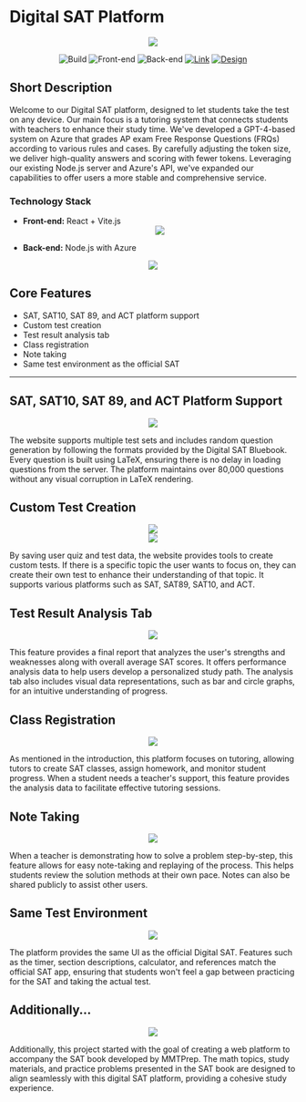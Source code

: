 # Digital SAT Platform
<div align="center">
  <img src="https://github.com/jaegeun1393/Digital-SAT-Prep-Web-Application/blob/main/Screenshot%202024-11-03%20205006.png">
</div>

<div align="center">

  ![Build](https://img.shields.io/badge/Build-Complete-green)
  ![Front-end](https://img.shields.io/badge/Front--end-React%20%2B%20Vite-lightblue)
  ![Back-end](https://img.shields.io/badge/Back--end-Nodejs%20%2B%20Socket%20%2B%20PM2%20%2B%20Azure-yellowgreen)
  [![Link](https://img.shields.io/badge/Link-sat.mmtprep.com-blue)](https://pvault.mmtprep.com/)
[![Design](https://img.shields.io/badge/Design-Figma-purple)](https://www.figma.com/design/G31dlUNZl9FQuMkDKBZo9O/Quiz-24-Template?node-id=0-1&t=TiISj7hKd0ZkNqTj-1)

</div>


## Short Description
Welcome to our Digital SAT platform, designed to let students take the test on any device. Our main focus is a tutoring system that connects students with teachers to enhance their study time. We've developed a GPT-4-based system on Azure that grades AP exam Free Response Questions (FRQs) according to various rules and cases. By carefully adjusting the token size, we deliver high-quality answers and scoring with fewer tokens. Leveraging our existing Node.js server and Azure's API, we've expanded our capabilities to offer users a more stable and comprehensive service.

### Technology Stack
- **Front-end:** React + Vite.js
  <div align="center">
  <img src="https://github.com/jaegeun1393/MMTPrep_Tutoring/blob/main/1708033784779.png">
</div>

- **Back-end:** Node.js with Azure
<div align="center">
  <img src="https://github.com/jaegeun1393/Digital-SAT-Prep-Web-Application/blob/main/back-end.png">
</div>


## Core Features
- SAT, SAT10, SAT 89, and ACT platform support
- Custom test creation
- Test result analysis tab
- Class registration
- Note taking
- Same test environment as the official SAT

---

## **SAT, SAT10, SAT 89, and ACT Platform Support**
<div align="center">
  <img src="https://github.com/jaegeun1393/Digital-SAT-Prep-Web-Application/blob/main/Screenshot%202024-11-03%20205052.png">
</div>

The website supports multiple test sets and includes random question generation by following the formats provided by the Digital SAT Bluebook. Every question is built using LaTeX, ensuring there is no delay in loading questions from the server. The platform maintains over 80,000 questions without any visual corruption in LaTeX rendering.

## **Custom Test Creation**
<div align="center">
  <img src="https://github.com/jaegeun1393/Digital-SAT-Prep-Web-Application/blob/main/Screenshot%202024-11-03%20212157.png">
</div>
<div align="center">
  <img src="https://github.com/jaegeun1393/Digital-SAT-Prep-Web-Application/blob/main/Screenshot%202024-11-03%20212147.png">
</div>

By saving user quiz and test data, the website provides tools to create custom tests. If there is a specific topic the user wants to focus on, they can create their own test to enhance their understanding of that topic. It supports various platforms such as SAT, SAT89, SAT10, and ACT.

## **Test Result Analysis Tab**
<div align="center">
  <img src="https://github.com/jaegeun1393/Digital-SAT-Prep-Web-Application/blob/main/Screenshot%202024-11-03%20212635.png">
</div>

This feature provides a final report that analyzes the user's strengths and weaknesses along with overall average SAT scores. It offers performance analysis data to help users develop a personalized study path. The analysis tab also includes visual data representations, such as bar and circle graphs, for an intuitive understanding of progress.

## **Class Registration**
<div align="center">
  <img src="https://github.com/jaegeun1393/Digital-SAT-Prep-Web-Application/blob/main/Screenshot%202024-11-03%20212905.png">
</div>

As mentioned in the introduction, this platform focuses on tutoring, allowing tutors to create SAT classes, assign homework, and monitor student progress. When a student needs a teacher's support, this feature provides the analysis data to facilitate effective tutoring sessions.

## **Note Taking**
<div align="center">
  <img src="https://github.com/jaegeun1393/Digital-SAT-Prep-Web-Application/blob/main/Screenshot%202024-11-03%20213252.png">
</div>

When a teacher is demonstrating how to solve a problem step-by-step, this feature allows for easy note-taking and replaying of the process. This helps students review the solution methods at their own pace. Notes can also be shared publicly to assist other users.

## **Same Test Environment**
<div align="center">
  <img src="https://github.com/jaegeun1393/Digital-SAT-Prep-Web-Application/blob/main/Screenshot%202024-11-03%20212905.png">
</div>

The platform provides the same UI as the official Digital SAT. Features such as the timer, section descriptions, calculator, and references match the official SAT app, ensuring that students won't feel a gap between practicing for the SAT and taking the actual test.

## **Additionally...**
<div align="center">
  <img src="https://github.com/jaegeun1393/Digital-SAT-Prep-Web-Application/blob/main/Screenshot%202024-11-03%20205027.png">
</div>

Additionally, this project started with the goal of creating a web platform to accompany the SAT book developed by MMTPrep. The math topics, study materials, and practice problems presented in the SAT book are designed to align seamlessly with this digital SAT platform, providing a cohesive study experience.

